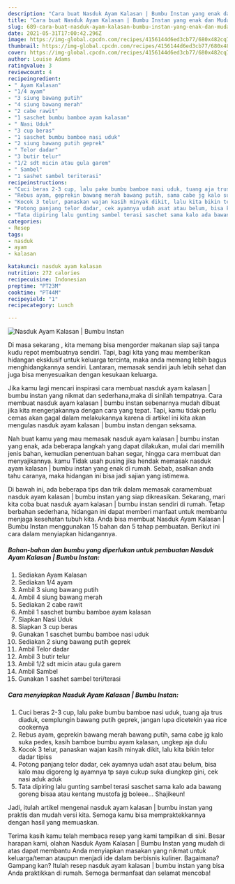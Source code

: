 ```yaml
---
description: "Cara buat Nasduk Ayam Kalasan | Bumbu Instan yang enak dan Mudah Dibuat"
title: "Cara buat Nasduk Ayam Kalasan | Bumbu Instan yang enak dan Mudah Dibuat"
slug: 689-cara-buat-nasduk-ayam-kalasan-bumbu-instan-yang-enak-dan-mudah-dibuat
date: 2021-05-31T17:00:42.296Z
image: https://img-global.cpcdn.com/recipes/4156144d6ed3cb77/680x482cq70/nasduk-ayam-kalasan-bumbu-instan-foto-resep-utama.jpg
thumbnail: https://img-global.cpcdn.com/recipes/4156144d6ed3cb77/680x482cq70/nasduk-ayam-kalasan-bumbu-instan-foto-resep-utama.jpg
cover: https://img-global.cpcdn.com/recipes/4156144d6ed3cb77/680x482cq70/nasduk-ayam-kalasan-bumbu-instan-foto-resep-utama.jpg
author: Louise Adams
ratingvalue: 3
reviewcount: 4
recipeingredient:
- " Ayam Kalasan"
- "1/4 ayam"
- "3 siung bawang putih"
- "4 siung bawang merah"
- "2 cabe rawit"
- "1 saschet bumbu bamboe ayam kalasan"
- " Nasi Uduk"
- "3 cup beras"
- "1 saschet bumbu bamboe nasi uduk"
- "2 siung bawang putih geprek"
- " Telor dadar"
- "3 butir telur"
- "1/2 sdt micin atau gula garem"
- " Sambel"
- "1 sashet sambel teriterasi"
recipeinstructions:
- "Cuci beras 2-3 cup, lalu pake bumbu bamboe nasi uduk, tuang aja trus diaduk, cemplungin bawang putih geprek, jangan lupa dicetekin yaa rice cookernya"
- "Rebus ayam, geprekin bawang merah bawang putih, sama cabe jg kalo suka pedes, kasih bamboe bumbu ayam kalasan, ungkep aja dulu"
- "Kocok 3 telur, panaskan wajan kasih minyak dikit, lalu kita bikin telor dadar tipiss"
- "Potong panjang telor dadar, cek ayamnya udah asat atau belum, bisa kalo mau digoreng lg ayamnya tp saya cukup suka diungkep gini, cek nasi aduk aduk"
- "Tata dipiring lalu gunting sambel terasi saschet sama kalo ada bawang goreng bisaa atau kentang mustofa jg boleee... Shajikeun!"
categories:
- Resep
tags:
- nasduk
- ayam
- kalasan

katakunci: nasduk ayam kalasan 
nutrition: 272 calories
recipecuisine: Indonesian
preptime: "PT23M"
cooktime: "PT44M"
recipeyield: "1"
recipecategory: Lunch

---
```



![Nasduk Ayam Kalasan | Bumbu Instan](https://img-global.cpcdn.com/recipes/4156144d6ed3cb77/680x482cq70/nasduk-ayam-kalasan-bumbu-instan-foto-resep-utama.jpg)

Di masa  sekarang , kita memang bisa mengorder makanan siap saji tanpa kudu repot membuatnya sendiri. Tapi, bagi kita yang mau memberikan hidangan eksklusif untuk keluarga tercinta, maka anda memang lebih bagus menghidangkannya sendiri. Lantaran, memasak sendiri jauh lebih sehat dan juga bisa menyesuaikan dengan kesukaan keluarga.

Jika kamu lagi mencari inspirasi cara membuat nasduk ayam kalasan | bumbu instan yang nikmat dan sederhana,maka di sinilah tempatnya. Cara membuat nasduk ayam kalasan | bumbu instan  sebenarnya mudah dibuat jika kita mengerjakannya dengan cara yang tepat. Tapi, kamu tidak perlu cemas akan gagal dalam melakukannya 
karena di artikel ini kita akan mengulas nasduk ayam kalasan | bumbu instan dengan seksama.  



Nah buat kamu yang mau memasak nasduk ayam kalasan | bumbu instan yang enak, ada beberapa langkah yang dapat dilakukan, mulai dari memilih jenis bahan, kemudian penentuan bahan segar, hingga cara membuat dan menyajikannya. kamu Tidak usah pusing jika hendak memasak nasduk ayam kalasan | bumbu instan yang enak di rumah. Sebab, asalkan anda  tahu caranya, maka hidangan ini bisa jadi sajian yang istimewa.

Di bawah ini, ada beberapa tips dan trik dalam memasak caramembuat nasduk ayam kalasan | bumbu instan yang siap dikreasikan. Sekarang, mari kita coba buat nasduk ayam kalasan | bumbu instan sendiri di rumah. Tetap berbahan sederhana, hidangan ini dapat memberi manfaat untuk membantu menjaga kesehatan tubuh kita. Anda bisa membuat Nasduk Ayam Kalasan | Bumbu Instan menggunakan 15 bahan dan 5 tahap pembuatan. Berikut ini cara dalam menyiapkan hidangannya.

<!--inarticleads1-->

##### Bahan-bahan dan bumbu yang diperlukan untuk pembuatan Nasduk Ayam Kalasan | Bumbu Instan:

1. Sediakan  Ayam Kalasan
1. Sediakan 1/4 ayam
1. Ambil 3 siung bawang putih
1. Ambil 4 siung bawang merah
1. Sediakan 2 cabe rawit
1. Ambil 1 saschet bumbu bamboe ayam kalasan
1. Siapkan  Nasi Uduk
1. Siapkan 3 cup beras
1. Gunakan 1 saschet bumbu bamboe nasi uduk
1. Sediakan 2 siung bawang putih geprek
1. Ambil  Telor dadar
1. Ambil 3 butir telur
1. Ambil 1/2 sdt micin atau gula garem
1. Ambil  Sambel
1. Gunakan 1 sashet sambel teri/terasi




<!--inarticleads2-->

##### Cara menyiapkan Nasduk Ayam Kalasan | Bumbu Instan:

1. Cuci beras 2-3 cup, lalu pake bumbu bamboe nasi uduk, tuang aja trus diaduk, cemplungin bawang putih geprek, jangan lupa dicetekin yaa rice cookernya
1. Rebus ayam, geprekin bawang merah bawang putih, sama cabe jg kalo suka pedes, kasih bamboe bumbu ayam kalasan, ungkep aja dulu
1. Kocok 3 telur, panaskan wajan kasih minyak dikit, lalu kita bikin telor dadar tipiss
1. Potong panjang telor dadar, cek ayamnya udah asat atau belum, bisa kalo mau digoreng lg ayamnya tp saya cukup suka diungkep gini, cek nasi aduk aduk
1. Tata dipiring lalu gunting sambel terasi saschet sama kalo ada bawang goreng bisaa atau kentang mustofa jg boleee... Shajikeun!




Jadi, itulah artikel mengenai  nasduk ayam kalasan | bumbu instan  yang praktis dan mudah versi kita. Semoga kamu bisa mempraktekkannya dengan hasil yang memuaskan. 

Terima kasih kamu telah membaca resep yang kami tampilkan di sini. Besar harapan kami, olahan  Nasduk Ayam Kalasan | Bumbu Instan yang mudah di atas dapat membantu Anda menyiapkan masakan yang nikmat untuk keluarga/teman ataupun menjadi ide dalam berbisnis kuliner. Bagaimana? Gampang kan? Itulah resep nasduk ayam kalasan | bumbu instan yang bisa Anda praktikkan di rumah. Semoga bermanfaat dan selamat mencoba!

